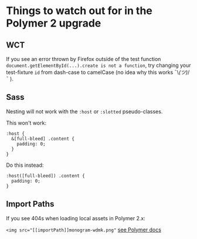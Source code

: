 # Things to watch out for in the Polymer 2 upgrade

## WCT
If you see an error thrown by Firefox outside of the test function `document.getElementById(...).create is not a function`, try changing your test-fixture `id` from dash-case to camelCase (no idea why this works ¯\\_(ツ)_/¯ ).

## Sass
Nesting will not work with the `:host` or `:slotted` pseudo-classes.

This won't work:
```
:host {
  &[full-bleed] .content {
    padding: 0;
  }
}
```
Do this instead:
```
:host([full-bleed]) .content {
  padding: 0;
}
```

## Import Paths
If you see 404s when loading local assets in Polymer 2.x:

`<img src="[[importPath]]monogram-wdmk.png"`
[see Polymer docs](https://www.polymer-project.org/2.0/docs/devguide/dom-template#urls-in-templates)
